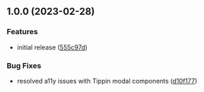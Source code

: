 ## 1.0.0 (2023-02-28)


### Features

* initial release ([555c97d](https://github.com/goldenpathtechnologies/react-tippin-button/commit/555c97d02582ecbc8ad055b165a6949048e3a46e))


### Bug Fixes

* resolved a11y issues with Tippin modal components ([d10f177](https://github.com/goldenpathtechnologies/react-tippin-button/commit/d10f1772026e5261b2c36dc70fb50aa0783740d2))
